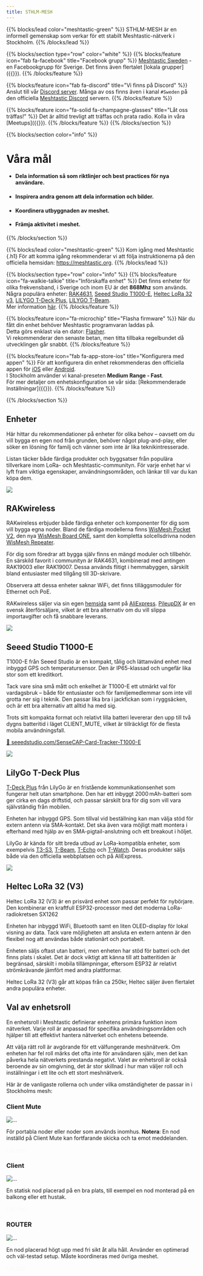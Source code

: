 ```yaml
---
title: STHLM-MESH
---
```

<style>
#td-cover-block-0 {
  background-image: url(/featured-background-map.png);
}
@media only screen and (min-width: 1200px) {
  #td-cover-block-0 {
    background-image: url(/featured-background-map.png);
  }
}
</style>
<section id="td-cover-block-0" class="row td-cover-block td-cover-block--height-med">
</section>


{{% blocks/lead color="meshtastic-green" %}}
STHLM-MESH är en informell gemenskap som verkar för ett stabilt Meshtastic-nätverk i Stockholm.
{{% /blocks/lead %}}

{{% blocks/section type="row" color="white" %}}
{{% blocks/feature icon="fab fa-facebook" title="Facebook grupp" %}}
<a href="https://www.facebook.com/groups/815331140404197" target="_blank" rel="noopener noreferrer">Meshtastic Sweden</a> - en Facebookgrupp för Sverige. Det finns även flertalet [lokala grupper]({{<ref communities.md>}}).
{{% /blocks/feature %}}

{{% blocks/feature icon="fab fa-discord" title="Vi finns på Discord" %}}
Anslut till vår <a href="https://discord.gg/gchSzHkPGG" target="_blank" rel="noopener noreferrer">Discord server</a>.
Många av oss finns även i kanal `#Sweden` på den officiella 
<a href="https://discord.gg/meshtastic-867578229534359593" target="_blank" rel="noopener noreferrer">Meshtastic Discord</a> servern.
{{% /blocks/feature %}}

{{% blocks/feature icon="fa-solid fa-champagne-glasses" title="Låt oss träffas!" %}}
Det är alltid trevligt att träffas och prata radio. Kolla in våra [Meetups]({{<ref meetups.md>}}).
{{% /blocks/feature %}}
{{% /blocks/section %}}

{{% blocks/section color="info" %}}
# Våra mål
* <h4>Dela information så som riktlinjer och best practices för nya användare.</h4>
* <h4>Inspirera andra genom att dela information och bilder.</h4>
* <h4>Koordinera utbyggnaden av meshet.</h4>
* <h4>Främja aktivitet i meshet.</h4>

{{% /blocks/section %}}

{{% blocks/lead color="meshtastic-green" %}}
Kom igång med Meshtastic
{.h1}
För att komma igång rekommenderar vi att följa instruktionerna på den officiella hemsidan: https://meshtastic.org.
{{% /blocks/lead %}}

{{% blocks/section type="row" color="info" %}}
{{% blocks/feature icon="fa-walkie-talkie" title="Införskaffa enhet" %}}
Det finns enheter för olika frekvensband, i Sverige och inom EU är det **868Mhz** som används. \
Några populära enheter:
<a href="https://store.rakwireless.com/products/wisblock-meshtastic-starter-kit?variant=43884034621638" target="_blank" rel="noopener noreferrer">RAK4631</a>, 
<a href="https://www.seeedstudio.com/SenseCAP-Card-Tracker-T1000-E-for-Meshtastic-p-5913.html" target="_blank" rel="noopener noreferrer">Seeed Studio T1000-E</a>, 
<a href="https://heltec.org/project/wifi-lora-32-v3/?attribute_pa_band=863-870mhz&attribute_need-plastic-shell=No" target="_blank" rel="noopener noreferrer">Heltec LoRa 32 v3</a>, 
<a href="https://lilygo.cc/products/t-deck-plus-1?variant=44897766506677" target="_blank" rel="noopener noreferrer">LILYGO T-Deck Plus</a>, 
<a href="https://lilygo.cc/products/t-beam?variant=44907400102069" target="_blank" rel="noopener noreferrer">LILYGO T-Beam</a>.\
Mer information <a href="https://meshtastic.org/docs/hardware/devices" target="_blank" rel="noopener noreferrer">här</a>.
{{% /blocks/feature %}}

{{% blocks/feature icon="fa-microchip" title="Flasha firmware" %}}
När du fått din enhet behöver Meshtastic programvaran laddas på. \
Detta görs enklast via en dator: <a href="https://flasher.meshtastic.org" target="_blank" rel="noopener noreferrer">Flasher</a>. \
Vi rekommenderar den senaste betan, men titta tillbaka regelbundet då utvecklingen går snabbt.
{{% /blocks/feature %}}

{{% blocks/feature icon="fab fa-app-store-ios" title="Konfigurera med appen" %}}
För att konfigurera din enhet rekommenderas den officiella appen för <a href="https://apple.co/3Auysep" target="_blank" rel="noopener noreferrer">iOS</a> eller <a href="https://play.google.com/store/apps/details?id=com.geeksville.mesh" target="_blank" rel="noopener noreferrer">Android</a>. \
I Stockholm använder vi kanal-preseten **Medium Range - Fast**. \
För mer detaljer om enhetskonfiguration se vår sida: [Rekommenderade Inställningar]({{<ref settings>}}).
{{% /blocks/feature %}}

{{% /blocks/section %}}


<section class="row td-box td-box--dark td-box--height-auto">
    <div class="col">
        <div class="container">
            <h1 id="enheter">Enheter<a class="td-heading-self-link" href="#enheter" aria-label="Heading self-link"></a></h1>
            <p>Här hittar du rekommendationer på enheter för olika behov – oavsett om du vill bygga en egen nod från grunden, behöver något plug-and-play, eller söker en lösning för familj och vänner som inte är lika teknikintresserade.</p>
            <p>Listan täcker både färdiga produkter och byggsatser från populära tillverkare inom LoRa- och Meshtastic-communityn. För varje enhet har vi lyft fram viktiga egenskaper, användningsområden, och länkar till var du kan köpa dem.</p> 
        </div>
    </div>
    <div class="container">
    <!-- Row 1 -->
    <div class="row align-items-center mb-5">
      <div class="col-4 col-md-2 d-flex justify-content-end mb-3">
        <img src="/images/hardware-icons/rak4631_case.png" class="img-fluid">
      </div>
      <div class="col-md-10">
        <h2>RAKwireless</h2>
        RAKwireless erbjuder både färdiga enheter och komponenter för dig som vill bygga egna noder. Bland de färdiga modellerna finns 
        <a href="https://store.rakwireless.com/products/wismesh-pocket">WisMesh Pocket V2</a>, 
        den nya <a href="https://store.rakwireless.com/products/wismesh-board-one-meshtastic-node?variant=44500173881542">WisMesh Board ONE</a>, 
        samt den kompletta solcellsdrivna noden <a href="https://store.rakwireless.com/products/wismesh-meshtastic-solar-repeater?variant=44485612765382">WisMesh Repeater</a>.</p>
        <p>För dig som föredrar att bygga själv finns en mängd moduler och tillbehör. En särskild favorit i communityn är RAK4631, kombinerad med antingen RAK19003 eller RAK19007. Dessa används flitigt i hemmabyggen, särskilt bland entusiaster med tillgång till 3D-skrivare.</p>
        <p>Observera att dessa enheter saknar WiFi, det finns tilläggsmoduler för Ethernet och PoE.</p>
        <p>RAKwireless säljer via sin egen <a href="https://store.rakwireless.com/collections/meshtastic">hemsida</a> samt på <a href="https://rakbitmall.aliexpress.com/store/2805180">AliExpress</a>. <a href="https://pileupdx.com/product-category/brands/rak-wireless/">PileupDX</a> är en svensk återförsäljare, vilket är ett bra alternativ om du vill slippa importavgifter och få snabbare leverans.</p>
      </div>
    </div>
    <!-- Row 2 -->
    <div class="row align-items-center mb-5">
      <div class="col-4 col-md-2 d-flex justify-content-end mb-3">
        <img src="/images/hardware-icons/tracker-t1000-e.png" class="img-fluid">
      </div>
      <div class="col-md-10">
        <h2>Seeed Studio T1000-E</h2>
        <p>T1000-E från Seeed Studio är en kompakt, tålig och lättanvänd enhet med inbyggd GPS och temperatursensor. Den är IP65-klassad och ungefär lika stor som ett kreditkort.</p>
        <p>Tack vare sina små mått och enkelhet är T1000-E ett utmärkt val för vardagsbruk – både för entusiaster och för familjemedlemmar som inte vill grotta ner sig i teknik. Den passar lika bra i jackfickan som i ryggsäcken, och är ett bra alternativ att alltid ha med sig.</p>
        <p>Trots sitt kompakta format och relativt lilla batteri levererar den upp till två dygns batteritid i läget CLIENT_MUTE, vilket är tillräckligt för de flesta mobila användningsfall.</p>
        <p><a href="https://www.seeedstudio.com/SenseCAP-Card-Tracker-T1000-E-for-Meshtastic-p-5913.html">🛒 seeedstudio.com/SenseCAP-Card-Tracker-T1000-E</a></p>
      </div>
    </div>
    <!-- Row 3 -->
    <div class="row align-items-center mb-5">
      <div class="col-4 col-md-2 d-flex justify-content-end mb-3">
        <img src="/images/hardware-icons/t-deck.png" class="img-fluid">
      </div>
      <div class="col-md-10">
        <h2>LilyGo T-Deck Plus</h2>
        <p><a href="https://lilygo.cc/products/t-deck-plus-1?variant=45002348724405">T-Deck Plus</a>  från LilyGo är en fristående kommunikationsenhet som fungerar helt utan smartphone. Den har ett inbyggt 2000 mAh-batteri som ger cirka en dags driftstid, och passar särskilt bra för dig som vill vara självständig från mobilen.</p>
        <p>Enheten har inbyggd GPS. Som tillval vid beställning kan man välja stöd för extern antenn via SMA-kontakt. 
        Det ska även vara möjligt matt montera i efterhand med hjälp av en SMA-pigtail-anslutning och ett breakout i höljet.</p>
        <p>LilyGo är kända för sitt breda utbud av LoRa-kompatibla enheter, som exempelvis 
        <a href="https://lilygo.cc/products/t3s3-v1-0?variant=42586879721653">T3-S3</a>,
        <a href="https://lilygo.cc/products/t-beam?variant=42204034990261">T-Beam</a>,
        <a href="https://lilygo.cc/products/t-echo-lilygo?variant=44875727470773">T-Echo</a> och 
        <a href="https://lilygo.cc/products/t-watch-s3">T-Watch</a>.
        Deras produkter säljs både via den officiella webbplatsen och på AliExpress.</p>
      </div>
    </div>
    <!-- Row 4 -->
    <div class="row align-items-centermb-5">
      <div class="col-4 col-md-2 d-flex justify-content-end mb-3">
        <img src="/images/hardware-icons/heltec-v3-case.png" class="img-fluid" style="object-fit: contain;">
      </div>
      <div class="col-md-10">
        <h2>Heltec LoRa 32 (V3)</h2>
        <p>Heltec LoRa 32 (V3) är en prisvärd enhet som passar perfekt för nybörjare. Den kombinerar en kraftfull ESP32-processor med det moderna LoRa-radiokretsen SX1262</p>
        <p>Enheten har inbyggd WiFi, Bluetooth samt en liten OLED-display för lokal visning av data. Tack vare möjligheten att ansluta en extern antenn är den flexibel nog att användas både stationärt och portabelt.</p>
        <p>Enheten säljs oftast utan batteri, men enheten har stöd för batteri och det finns plats i skalet. Det är dock viktigt att känna till att batteritiden är begränsad, särskilt i mobila tillämpningar, eftersom ESP32 är relativt strömkrävande jämfört med andra plattformar.</p>
        <p>Heltec LoRa 32 (V3) går att köpas från ca 250kr, Heltec säljer även flertalet andra populära enheter.</p>
      </div>
    </div>
  </div>
</section>


<!-- Det finns garanterat bättre sätt att göra detta på... --> 
<section class="row td-box td-box--white td-box--height-auto" style="padding-bottom: 0px !important;">
<div class="col">
<div class="container">
<h1 id="val-av-enhetsroll">Val av enhetsroll<a class="td-heading-self-link" href="#val-av-enhetsroll" aria-label="Heading self-link"></a></h1>
<p>En enhetsroll i Meshtastic definierar enhetens primära funktion inom nätverket. Varje roll är anpassad för specifika användningsområden och hjälper till att effektivt hantera nätverket och enhetens beteende.</p> 

<p>Att välja rätt roll är avgörande för ett välfungerande meshnätverk. Om enheten har fel roll märks det ofta inte för användaren själv, men det kan påverka hela nätverkets prestanda negativt. Valet av enhetsroll är också beroende av sin omgivning, det är stor skillnad i hur man väljer roll och inställningar i ett lite och ett stort meshnätverk.</p>

<p>Här är de vanligaste rollerna och under vilka omständigheter de passar in i Stockholms mesh:</p>
</div>
</div>
<div class="container my-4">
    <div class="row g-4">
        <div class="col-lg-4">
            <div class="card" >
                <h3 class="card-header"><b>Client Mute</b></h3>
                <img src="/client_mute.jpeg" class="card-img-top" alt="...">
                <div class="card-body">
                    <p class="card-text">För portabla noder eller noder som används inomhus. <b>Notera</b>: En nod inställd på Client Mute kan fortfarande skicka och ta emot meddelanden.<p>
                    <a href="/docs/device_role/#client-mute" class="btn btn-primary" style="color: #f9f9f9 !important;">Läs mer</a>
                </div>
            </div>
        </div>
        <div class="col-lg-4">
            <div class="card" >
                <h3 class="card-header"><b>Client</b></h3>
                <img src="/client.jpeg" class="card-img-top" alt="...">
                <div class="card-body">
                    <p class="card-text">En statisk nod placerad på en bra plats, till exempel en nod monterad på en balkong eller ett hustak.<p>
                    <a href="/docs/device_role/#client" class="btn btn-primary" style="color: #f9f9f9 !important;">Läs mer</a>
                </div>
            </div>
        </div>
        <div class="col-lg-4">
            <div class="card" >
                <h3 class="card-header"><b>ROUTER</b></h3>
                <img src="/router.jpeg" class="card-img-top" alt="...">
                <div class="card-body">
                    <p class="card-text">En nod placerad högt upp med fri sikt åt alla håll. Använder en optimerad och väl-testad setup. Måste koordineras med övriga meshet.<p>
                    <a href="/docs/device_role/#router" class="btn btn-primary" style="color: #f9f9f9 !important;">Läs mer</a>
                </div>
            </div>
        </div>
    </div>
</div>
</section>